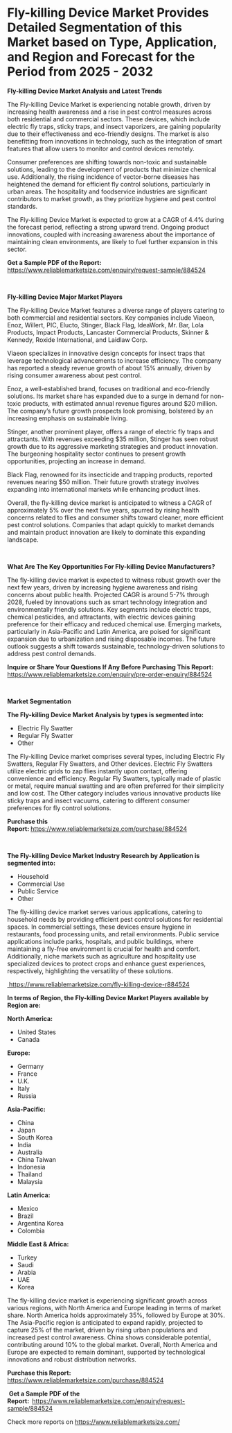 <p><h1>Fly-killing Device Market Provides Detailed Segmentation of this Market based on Type, Application, and Region and Forecast for the Period from 2025 - 2032</h1></p><p><strong>Fly-killing Device Market Analysis and Latest Trends</strong></p>
<p><p>The Fly-killing Device Market is experiencing notable growth, driven by increasing health awareness and a rise in pest control measures across both residential and commercial sectors. These devices, which include electric fly traps, sticky traps, and insect vaporizers, are gaining popularity due to their effectiveness and eco-friendly designs. The market is also benefitting from innovations in technology, such as the integration of smart features that allow users to monitor and control devices remotely.</p><p>Consumer preferences are shifting towards non-toxic and sustainable solutions, leading to the development of products that minimize chemical use. Additionally, the rising incidence of vector-borne diseases has heightened the demand for efficient fly control solutions, particularly in urban areas. The hospitality and foodservice industries are significant contributors to market growth, as they prioritize hygiene and pest control standards.</p><p>The Fly-killing Device Market is expected to grow at a CAGR of 4.4% during the forecast period, reflecting a strong upward trend. Ongoing product innovations, coupled with increasing awareness about the importance of maintaining clean environments, are likely to fuel further expansion in this sector.</p></p>
<p><strong>Get a Sample PDF of the Report:&nbsp;</strong> <a href="https://www.reliablemarketsize.com/enquiry/request-sample/884524?utm_campaign=3168&utm_medium=2&utm_source=Github&utm_content=ia&utm_term=05042025&utm_id=fly-killing-device">https://www.reliablemarketsize.com/enquiry/request-sample/884524</a></p>
<p>&nbsp;</p>
<p><strong>Fly-killing Device Major Market Players</strong></p>
<p><p>The Fly-killing Device Market features a diverse range of players catering to both commercial and residential sectors. Key companies include Viaeon, Enoz, Willert, PIC, Elucto, Stinger, Black Flag, IdeaWork, Mr. Bar, Lola Products, Impact Products, Lancaster Commercial Products, Skinner & Kennedy, Roxide International, and Laidlaw Corp.</p><p>Viaeon specializes in innovative design concepts for insect traps that leverage technological advancements to increase efficiency. The company has reported a steady revenue growth of about 15% annually, driven by rising consumer awareness about pest control.</p><p>Enoz, a well-established brand, focuses on traditional and eco-friendly solutions. Its market share has expanded due to a surge in demand for non-toxic products, with estimated annual revenue figures around $20 million. The company’s future growth prospects look promising, bolstered by an increasing emphasis on sustainable living.</p><p>Stinger, another prominent player, offers a range of electric fly traps and attractants. With revenues exceeding $35 million, Stinger has seen robust growth due to its aggressive marketing strategies and product innovation. The burgeoning hospitality sector continues to present growth opportunities, projecting an increase in demand.</p><p>Black Flag, renowned for its insecticide and trapping products, reported revenues nearing $50 million. Their future growth strategy involves expanding into international markets while enhancing product lines.</p><p>Overall, the fly-killing device market is anticipated to witness a CAGR of approximately 5% over the next five years, spurred by rising health concerns related to flies and consumer shifts toward cleaner, more efficient pest control solutions. Companies that adapt quickly to market demands and maintain product innovation are likely to dominate this expanding landscape.</p></p>
<p>&nbsp;</p>
<p><strong>What Are The Key Opportunities For Fly-killing Device Manufacturers?</strong></p>
<p><p>The fly-killing device market is expected to witness robust growth over the next few years, driven by increasing hygiene awareness and rising concerns about public health. Projected CAGR is around 5-7% through 2028, fueled by innovations such as smart technology integration and environmentally friendly solutions. Key segments include electric traps, chemical pesticides, and attractants, with electric devices gaining preference for their efficacy and reduced chemical use. Emerging markets, particularly in Asia-Pacific and Latin America, are poised for significant expansion due to urbanization and rising disposable incomes. The future outlook suggests a shift towards sustainable, technology-driven solutions to address pest control demands.</p></p>
<p><strong>Inquire or Share Your Questions If Any Before Purchasing This Report:</strong> <a href="https://www.reliablemarketsize.com/enquiry/pre-order-enquiry/884524?utm_campaign=3168&utm_medium=2&utm_source=Github&utm_content=ia&utm_term=05042025&utm_id=fly-killing-device">https://www.reliablemarketsize.com/enquiry/pre-order-enquiry/884524</a></p>
<p>&nbsp;</p>
<p><strong>Market Segmentation</strong></p>
<p><strong>The Fly-killing Device Market Analysis by types is segmented into:</strong></p>
<p><ul><li>Electric Fly Swatter</li><li>Regular Fly Swatter</li><li>Other</li></ul></p>
<p><p>The Fly-killing Device market comprises several types, including Electric Fly Swatters, Regular Fly Swatters, and Other devices. Electric Fly Swatters utilize electric grids to zap flies instantly upon contact, offering convenience and efficiency. Regular Fly Swatters, typically made of plastic or metal, require manual swatting and are often preferred for their simplicity and low cost. The Other category includes various innovative products like sticky traps and insect vacuums, catering to different consumer preferences for fly control solutions.</p></p>
<p><strong>Purchase this Report:&nbsp;</strong><a href="https://www.reliablemarketsize.com/purchase/884524?utm_campaign=3168&utm_medium=2&utm_source=Github&utm_content=ia&utm_term=05042025&utm_id=fly-killing-device">https://www.reliablemarketsize.com/purchase/884524</a></p>
<p>&nbsp;</p>
<p><strong>The Fly-killing Device Market Industry Research by Application is segmented into:</strong></p>
<p><ul><li>Household</li><li>Commercial Use</li><li>Public Service</li><li>Other</li></ul></p>
<p><p>The fly-killing device market serves various applications, catering to household needs by providing efficient pest control solutions for residential spaces. In commercial settings, these devices ensure hygiene in restaurants, food processing units, and retail environments. Public service applications include parks, hospitals, and public buildings, where maintaining a fly-free environment is crucial for health and comfort. Additionally, niche markets such as agriculture and hospitality use specialized devices to protect crops and enhance guest experiences, respectively, highlighting the versatility of these solutions.</p></p>
<p><a href="https://www.reliablemarketsize.com/fly-killing-device-r884524?utm_campaign=3168&utm_medium=2&utm_source=Github&utm_content=ia&utm_term=05042025&utm_id=fly-killing-device">&nbsp;https://www.reliablemarketsize.com/fly-killing-device-r884524</a></p>
<p><strong>In terms of Region, the Fly-killing Device Market Players available by Region are:</strong></p>
<p>
    <p> <strong> North America: </strong>
        <ul>
            <li>United States</li>
            <li>Canada</li>
        </ul>
        </p> 
    <p> <strong> Europe: </strong>
        <ul>
            <li>Germany</li>
            <li>France</li>
            <li>U.K.</li>
            <li>Italy</li>
            <li>Russia</li>
        </ul>
        </p> 
    <p> <strong> Asia-Pacific: </strong>
        <ul>
            <li>China</li>
            <li>Japan</li>
            <li>South Korea</li>
            <li>India</li>
            <li>Australia</li>
            <li>China Taiwan</li>
            <li>Indonesia</li>
            <li>Thailand</li>
            <li>Malaysia</li>
        </ul>
        </p> 
    <p> <strong> Latin America: </strong>
        <ul>
            <li>Mexico</li>
            <li>Brazil</li>
            <li>Argentina Korea</li>
            <li>Colombia</li>
        </ul>
        </p> 
    <p> <strong> Middle East & Africa: </strong>
        <ul>
            <li>Turkey</li>
            <li>Saudi</li>
            <li>Arabia</li>
            <li>UAE</li>
            <li>Korea</li>
        </ul>
    </p>
    </p>
<p><p>The fly-killing device market is experiencing significant growth across various regions, with North America and Europe leading in terms of market share. North America holds approximately 35%, followed by Europe at 30%. The Asia-Pacific region is anticipated to expand rapidly, projected to capture 25% of the market, driven by rising urban populations and increased pest control awareness. China shows considerable potential, contributing around 10% to the global market. Overall, North America and Europe are expected to remain dominant, supported by technological innovations and robust distribution networks.</p></p>
<p><strong>Purchase this Report: </strong><a href="https://www.reliablemarketsize.com/purchase/884524?utm_campaign=3168&utm_medium=2&utm_source=Github&utm_content=ia&utm_term=05042025&utm_id=fly-killing-device">https://www.reliablemarketsize.com/purchase/884524</a></p>
<p>&nbsp;<strong>Get a Sample PDF of the Report:&nbsp;&nbsp;</strong><a href="https://www.reliablemarketsize.com/enquiry/request-sample/884524?utm_campaign=3168&utm_medium=2&utm_source=Github&utm_content=ia&utm_term=05042025&utm_id=fly-killing-device">https://www.reliablemarketsize.com/enquiry/request-sample/884524</a></p>
<p><strong></strong></p>
<p>Check more reports on <a href="https://www.reliablemarketsize.com/?utm_campaign=3168&utm_medium=2&utm_source=Github&utm_content=ia&utm_term=05042025&utm_id=fly-killing-device">https://www.reliablemarketsize.com/</a></p>